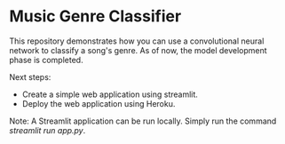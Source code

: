 # Music Genre Classifier

This repository demonstrates how you can use a convolutional neural network to classify a song's genre. As of now, the model development phase is completed.

Next steps:
 * Create a simple web application using streamlit.
 * Deploy the web application using Heroku.

 Note: A Streamlit application can be run locally. Simply run the command *streamlit run app.py*.
